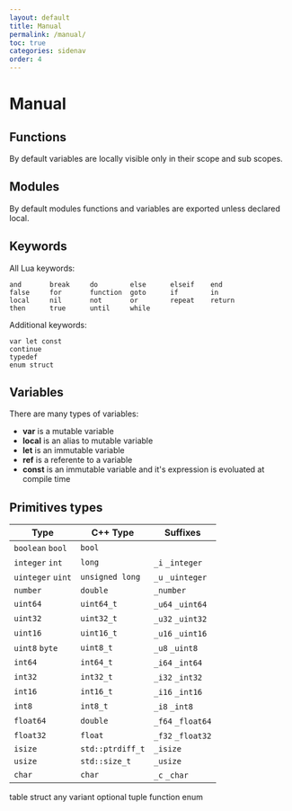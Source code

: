 ```yaml
---
layout: default
title: Manual
permalink: /manual/
toc: true
categories: sidenav
order: 4
---
```


# Manual

## Functions

By default variables are locally visible only in their scope and sub scopes.


## Modules

By default modules functions and variables are exported unless declared local.

## Keywords

All Lua keywords:
```
and       break     do        else      elseif    end
false     for       function  goto      if        in
local     nil       not       or        repeat    return
then      true      until     while
```

Additional keywords:
```
var let const
continue
typedef
enum struct
```

## Variables

There are many types of variables:

* **var** is a mutable variable
* **local** is an alias to mutable variable
* **let** is an immutable variable
* **ref** is a referente to a variable
* **const** is an immutable variable and it's expression is evoluated at compile time

## Primitives types

| Type  | C++ Type  | Suffixes  |
|---|---|---|
| `boolean` `bool` | `bool` | |
| `integer` `int` | `long` | `_i` `_integer` |
| `uinteger` `uint` | `unsigned long` | `_u` `_uinteger` |
| `number` | `double` | `_number` |
| `uint64` | `uint64_t` | `_u64` `_uint64` |
| `uint32` | `uint32_t` | `_u32` `_uint32` |
| `uint16` | `uint16_t` | `_u16` `_uint16` |
| `uint8` `byte` | `uint8_t` | `_u8` `_uint8` |
| `int64` | `int64_t` | `_i64` `_int64` |
| `int32` | `int32_t` | `_i32` `_int32` |
| `int16` | `int16_t` | `_i16` `_int16` |
| `int8` | `int8_t` | `_i8` `_int8` |
| `float64` | `double` | `_f64` `_float64` |
| `float32` | `float` | `_f32` `_float32` |
| `isize` | `std::ptrdiff_t` | `_isize` |
| `usize` | `std::size_t` | `_usize` |
| `char` | `char` | `_c` `_char` |

table
struct
any
variant
optional
tuple
function
enum
